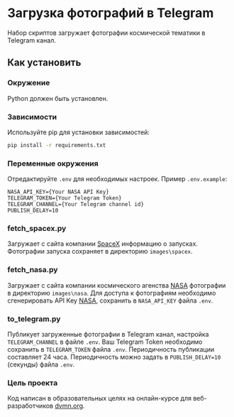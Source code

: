 # Загрузка фотографий в Telegram

Набор скриптов загружает фотографии космической тематики в Telegram канал.

## Как установить

### Окружение
Python должен быть установлен.

### Зависимости
Используйте pip для установки зависимостей:
```bash
pip install -r requirements.txt
```
### Переменные окружения

Отредактируйте `.env` для необходимых настроек.
Пример `.env.example`:
```
NASA_API_KEY={Your NASA API Key}
TELEGRAM_TOKEN={Your Telegram Token}
TELEGRAM_CHANNEL={Your Telegram channel id}
PUBLISH_DELAY=10
```
### fetch_spacex.py
Загружает с сайта компании [SpaceX](https://api.spacexdata.com) информацию о запусках. Фотографии запуска сохраняет в директорию `images\spacex`.

### fetch_nasa.py
Загружает с сайта компании космического агенства [NASA](https://api.nasa.gov/) фотографии в директорию `images\nasa`. Для доступа к фотографиям необходимо сгенерировать API Key [NASA](https://api.nasa.gov/#signUp), сохранить в `NASA_API_KEY` файла `.env`.

### to_telegram.py
Публикует загруженные фотографии в Telegram канал, настройка `TELEGRAM_CHANNEL` в файле `.env`. Ваш Telegram Token необходимо сохранить в `TELEGRAM_TOKEN` файла `.env`. Периодичность публикации составляет 24 часа. Периодичность можно задать в `PUBLISH_DELAY=10` (секунды) файла `.env`.

### Цель проекта

Код написан в образовательных целях на онлайн-курсе для веб-разработчиков [dvmn.org](https://dvmn.org/).
